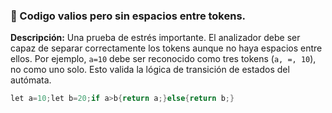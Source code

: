 ### 📌 Codigo valios pero sin espacios entre tokens.
**Descripción:** Una prueba de estrés importante. El analizador debe ser capaz de separar correctamente los tokens aunque no haya espacios entre ellos. Por ejemplo, `a=10` debe ser reconocido como tres tokens (`a, =, 10`), no como uno solo. Esto valida la lógica de transición de estados del autómata.

``` c++
let a=10;let b=20;if a>b{return a;}else{return b;}
```